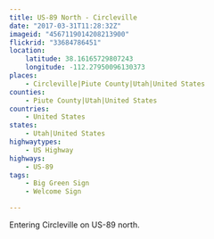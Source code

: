 ```yaml
---
title: US-89 North - Circleville
date: "2017-03-31T11:28:32Z"
imageid: "4567119014208213900"
flickrid: "33684786451"
location:
    latitude: 38.16165729807243
    longitude: -112.27950096130373
places:
    - Circleville|Piute County|Utah|United States
counties:
    - Piute County|Utah|United States
countries:
    - United States
states:
    - Utah|United States
highwaytypes:
    - US Highway
highways:
    - US-89
tags:
    - Big Green Sign
    - Welcome Sign

---
```

Entering Circleville on US-89 north.